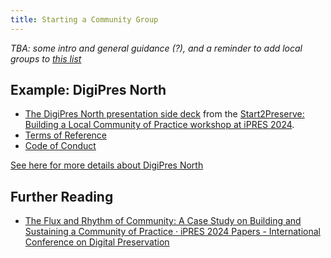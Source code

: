 ```yaml
---
title: Starting a Community Group
---
```


_TBA: some intro and general guidance (?), and a reminder to add local groups to [this list](../local/)_

## Example: DigiPres North

- [The DigiPres North presentation side deck](../local/digipres-north/DigiPresNorth_Start2Preserve_iPRES2024.pptx) from the [Start2Preserve: Building a Local Community of Practice workshop at iPRES 2024](https://ipres2024.pubpub.org/pub/ybql64o8/release/6).
- [Terms of Reference](https://docs.google.com/document/d/10HnQ4nHa8PzQ6Ndc1YEijnE3X46wMSxsjTIw67ZpjhA/edit?tab=t.0#heading=h.9oxavlydgsfh)
- [Code of Conduct](https://docs.google.com/document/d/1ZXfWrD8XWdP18cKZuP1-3sIktc2mZgCO3_45rLA1u6M/edit?tab=t.0)

[See here for more details about DigiPres North](../local/digipres-north/)

## Further Reading

- [The Flux and Rhythm of Community: A Case Study on Building and Sustaining a Community of Practice · iPRES 2024 Papers - International Conference on Digital Preservation](https://ipres2024.pubpub.org/pub/mzfjcv26/release/1)

